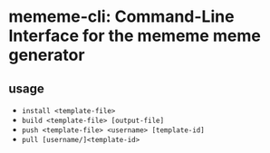 # mememe-cli: Command-Line Interface for the mememe meme generator

## usage
 - `install <template-file>`
 - `build <template-file> [output-file]`
 - `push <template-file> <username> [template-id]`
 - `pull [username/]<template-id>`
